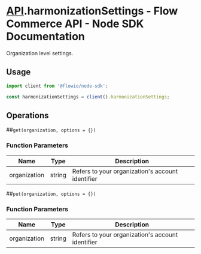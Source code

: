 # [API](README.md).harmonizationSettings - Flow Commerce API - Node SDK Documentation

Organization level settings.

## Usage

```JavaScript
import client from '@flowio/node-sdk';

const harmonizationSettings = client().harmonizationSettings;
```

## Operations

##`get(organization, options = {})`

### Function Parameters

| Name  | Type | Description |
| ---- | ---- | ---- |
| organization | string | Refers to your organization&#x27;s account identifier |


##`put(organization, options = {})`

### Function Parameters

| Name  | Type | Description |
| ---- | ---- | ---- |
| organization | string | Refers to your organization&#x27;s account identifier |


